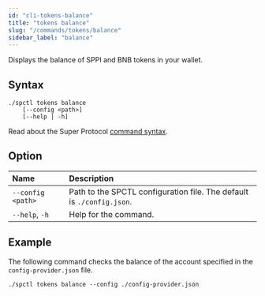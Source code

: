 ```yaml
---
id: "cli-tokens-balance"
title: "tokens balance"
slug: "/commands/tokens/balance"
sidebar_label: "balance"
---
```


Displays the balance of SPPI and BNB tokens in your wallet.

## Syntax

```
./spctl tokens balance
    [--config <path>]
    [--help | -h]
```

Read about the Super Protocol [command syntax](/cli/commands#command-syntax).

## Option

| **Name** | **Description** |
| :- | :- |
| `--config <path>` | Path to the SPCTL configuration file. The default is `./config.json`. |
| `--help`, `-h` | Help for the command. |

## Example

The following command checks the balance of the account specified in the `config-provider.json` file.

```
./spctl tokens balance --config ./config-provider.json
```
